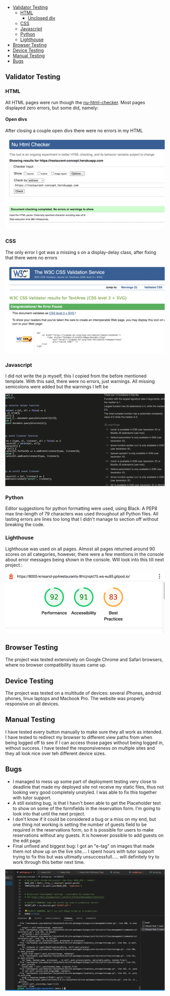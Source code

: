 <!-- TOC -->

- [Validator Testing](#validator-testing)
    - [HTML](#html)
        - [Unclosed div](#unclosed-div)
    - [CSS](#css)
    - [Javascript](#javascript)
    - [Python](#python)
    - [Lighthouse](#lighthouse)
- [Browser Testing](#browser-testing)
- [Device Testing](#device-testing)
- [Manual Testing](#manual-testing)
- [Bugs](#bugs)

<!-- /TOC -->

## Validator Testing

### HTML

All HTML pages were run though the [nu-html-checker](https://validator.w3.org/). Most pages displayed zero errors, but some did, namely:

#### Open divs

After closing a couple open divs there were no errors in my HTML

![open div](static/assets/img/README-img/html.png)


### CSS

The only error I got was a missing s on a display-delay class, after fixing that there were no errors

![css-validator](static/assets/img/README-img/css.png)

### Javascript

I did not write the js myself, this I copied from the before mentioned template. With this said, there were no errors, just warnings. All missing semicolons were added but the warnings I left be

![js-validator](static/assets/img/README-img/javascript.png)

### Python

Editor suggestions for python formatting were used, using Black. A PEP8 max line-length of 79 characters was used throughout all Python files. All lasting errors are lines too long that I didn't manage to section off without breaking the code.

### Lighthouse

Lighthouse was used on all pages. Almost all pages returned around 90 scores on all categories, however, there were a few mentions in the console about error messages being shown in the console. WIll look into this till next project.:

![lighthouse](static/assets/img/README-img/lighthouse.png)

## Browser Testing

The project was tested extensively on Google Chrome and Safari browsers, where no browser compatibility issues came up.

## Device Testing

The project was tested on a multitude of devices: several iPhones, android phones, linux laptops and Macbook Pro. The website was properly responsive on all devices.

## Manual Testing

I have tested every button manually to make sure they all work as intended. I have tested to redirect my browser to different view paths from when being logged off to see if I can access those pages without being logged in, without success. 
I have tested the responsiveness on multiple sites and they all look nice over teh different device sizes.

## Bugs

* I managed to mess up some part of deployment testing very close to deadline that made my deployed site not receive my static files, thus not looking very good completely unstyled. I was able to fix this together with tutor support.
* A still existing bug, is that I havn't been able to get the Placeholder text to show on some of the formfields in the reservation form. I'm going to look into that until the next project.
* I don't know if it could be considered a bug or a miss on my end, but one thing not working is setting the number of guests field to be required in the reservations form, so it is possible for users to make reservations without any guests. It is however possible to add guests on the edit page.
* Final unfixed and biggest bug: I got an "e-tag" on images that made them not show up on the live site.... I spent hours with tutor support trying to fix this but was ultimatly unsuccessfull..... will definitely try to work through this better next time.

![e-tag](static/assets/img/README-img/e-tag.png)